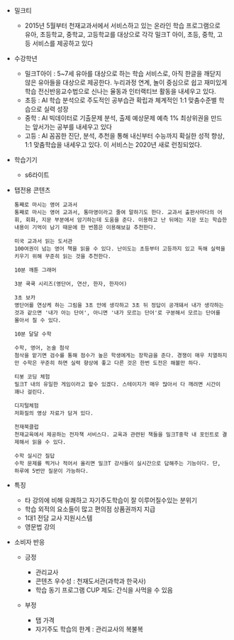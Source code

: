 - 밀크티
    - 2015년 5월부터 천재교과서에서 서비스하고 있는 온라인 학습 프로그램으로 유아, 초등학교, 중학교, 고등학교를 대상으로 각각 밀크T 아이, 초등, 중학, 고등 서비스를 제공하고 있다

- 수강학년
    - 밀크T아이 : 5~7세 유아를 대상으로 하는 학습 서비스로, 아직 한글을 깨닫지 않은 유아들을 대상으로 제공한다. 누리과정 연계, 놀이 중심으로 쉽고 재미있게 학습 전신반응교수법으로 신나는 율동과 인터랙티브 활동을 내세우고 있다.
    - 초등 : AI 학습 분석으로 주도적인 공부습관 확립과 체계적인 1:1 맞춤수준별 학습으로 실력 성장
    - 중학 : AI 빅데이터로 기출문제 분석, 출제 예상문제 예측 1% 최상위권을 만드는 앞서가는 공부를 내세우고 있다
    - 고등 :  AI 꼼꼼한 진단, 분석, 추천을 통해 내신부터 수능까지 확실한 성적 향상, 1:1 맞춤학습을 내세우고 있다. 이 서비스는 2020년 새로 런칭되었다.

- 학습기기
    - s6라이트

- 탭전용 콘텐츠
    ```
    통째로 마시는 영어 교과서
    통째로 마시는 영어 교과서, 통마영이라고 줄여 말하기도 한다. 교과서 출판사마다의 어휘, 회화, 지문 부분에서 암기하는데 도움을 준다. 이용하고 난 뒤에는 지문 또는 학습한 내용이 기억이 남기 때문에 한 번쯤은 이용해보길 추천한다.

    미국 교과서 읽는 도서관
    100여권이 넘는 영어 책을 읽을 수 있다. 난이도는 초등부터 고등까지 있고 독해 실력을 키우기 위해 꾸준히 읽는 것을 추천한다.

    10분 깨툰 그래머

    3분 쿡쿡 시리즈(영단어, 연산, 한자, 한자어)

    3초 보카
    영단어를 연상케 하는 그림을 3초 안에 생각하고 3초 뒤 정답이 공개돼서 내가 생각하는 것과 같으면 '내가 아는 단어', 아니면 '내가 모르는 단어'로 구분해서 모르는 단어를 몰아서 칠 수 있다.

    10분 달달 수학

    수학, 영어, 논술 첨삭
    첨삭을 맡기면 검수를 통해 점수가 높은 학생에게는 장학금을 준다. 경쟁이 매우 치열하지만 수학은 꾸준히 하면 실력 향상에 좋고 다른 것은 한번 도전은 해볼만 하다.

    티봇 코딩 체험
    밀크T 내의 유일한 게임이라고 할수 있겠다. 스테이지가 매우 많아서 다 깨려면 시간이 꽤나 걸린다.

    디지털체험
    저화질의 영상 자료가 담겨 있다.

    천재북클럽
    천재교육에서 제공하는 전자책 서비스다. 교육과 관련된 책들을 밀크T중학 내 포인트로 결제해서 읽을 수 있다.

    수학 실시간 질답
    수학 문제를 찍거나 적어서 올리면 밀크T 강사들이 실시간으로 답해주는 기능이다. 단, 하루에 5번만 질문이 가능하다.
    ```
    
- 특징
    - 타 강의에 비해 유쾌하고 자기주도학습이 잘 이루어질수있는 분위기
    - 학습 외적의 요소들이 많고 편의점 상품권까지 지급
    - 1대1 전담 교사 지원시스템
    - 영문법 강의

- 소비자 반응
    - 긍정
        - 관리교사
        - 콘텐츠 우수성 : 천재도서관(과학과 한국사)
        - 학습 동기 프로그램 CUP 제도: 간식을 사먹을 수 있음

    - 부정
        - 탭 가격
        - 자기주도 학습의 한계 : 관리교사의 복불복

